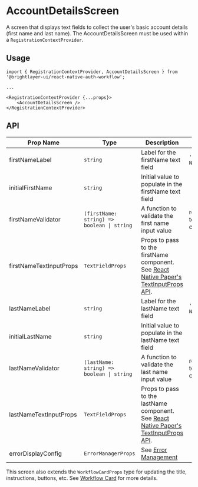 # AccountDetailsScreen

A screen that displays text fields to collect the user's basic account details (first name and last name). The AccountDetailsScreen must be used within a `RegistrationContextProvider`.

## Usage

```tsx
import { RegistrationContextProvider, AccountDetailsScreen } from '@brightlayer-ui/react-native-auth-workflow';

...

<RegistrationContextProvider {...props}>
    <AccountDetailsScreen />
</RegistrationContextProvider>
```

## API

| Prop Name | Type | Description | Default |
|---|---|---|---|
| firstNameLabel | `string` | Label for the firstName text field | `'First Name'` |
| initialFirstName | `string` | Initial value to populate in the firstName text field |  |
| firstNameValidator | `(firstName: string) => boolean \| string` | A function to validate the first name input value | required to be > 0 characters |
| firstNameTextInputProps | `TextFieldProps` | Props to pass to the firstName component. See [React Native Paper's TextInputProps API](https://callstack.github.io/react-native-paper/docs/components/TextInput/#props). |  |
| lastNameLabel | `string` | Label for the lastName text field | `'Last Name'` |
| initialLastName | `string` | Initial value to populate in the lastName text field |  |
| lastNameValidator | `(lastName: string) => boolean \| string` | A function to validate the last name input value | required to be > 0 characters |
| lastNameTextInputProps | `TextFieldProps` | Props to pass to the lastName component. See [React Native Paper's TextInputProps API](https://callstack.github.io/react-native-paper/docs/components/TextInput/#props). |  |
| errorDisplayConfig | `ErrorManagerProps` | See [Error Management](../error-management.md) |  |

This screen also extends the `WorkflowCardProps` type for updating the title, instructions, buttons, etc. See [Workflow Card](../components/workflow-card.md) for more details.